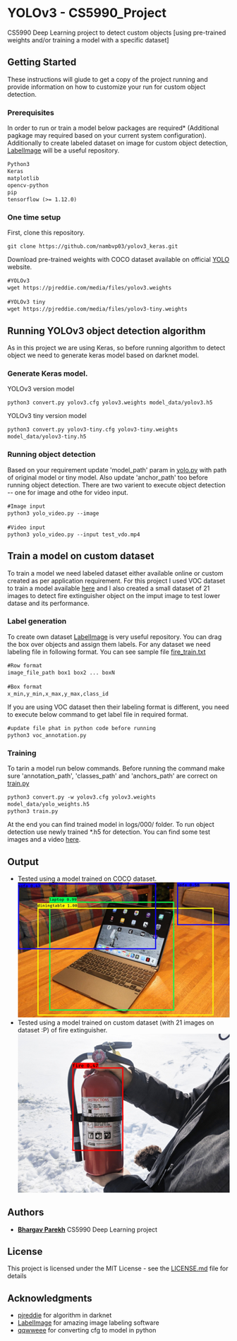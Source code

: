 # YOLOv3 - CS5990_Project

CS5990 Deep Learning project to detect custom objects [using pre-trained weights and/or training a model with a specific dataset]

## Getting Started

These instructions will giude to get a copy of the project running and provide information on how to customize your run for custom object detection.

### Prerequisites

In order to run or train a model below packages are required* (Additional pagkage may required based on your current system configuration). Additionally to create labeled dataset on image for custom object detection, [LabelImage](https://github.com/tzutalin/labelImg) will be a useful repository.

```
Python3
Keras
matplotlib
opencv-python
pip
tensorflow (>= 1.12.0)
```

### One time setup

First, clone this repository.

```
git clone https://github.com/nambvp03/yolov3_keras.git
```

Download pre-trained weights with COCO dataset available on official [YOLO](https://pjreddie.com/darknet/yolo/) website.

```
#YOLOv3
wget https://pjreddie.com/media/files/yolov3.weights

#YOLOv3 tiny
wget https://pjreddie.com/media/files/yolov3-tiny.weights
```


## Running YOLOv3 object detection algorithm

As in this project we are using Keras, so before running algorithm to detect object we need to generate keras model based on darknet model.

### Generate Keras model.

YOLOv3 version model
```
python3 convert.py yolov3.cfg yolov3.weights model_data/yolov3.h5
```
YOLOv3 tiny version model
```
python3 convert.py yolov3-tiny.cfg yolov3-tiny.weights model_data/yolov3-tiny.h5
```

### Running object detection

Based on your requirement update 'model_path' param in [yolo.py](yolo.py) with path of original model or tiny model. Also update 'anchor_path' too before running object detection. There are two varient to execute object detection -- one for image and othe for video input.

```
#Image input
python3 yolo_video.py --image

#Video input
python3 yolo_video.py --input test_vdo.mp4
```

## Train a model on custom dataset

To train a model we need labeled dataset either available online or custom created as per application requirement. For this project I used VOC dataset to train a model available [here](http://host.robots.ox.ac.uk/pascal/VOC/voc2012/VOCtrainval_11-May-2012.tar) and I also created a small dataset of 21 images to detect fire extinguisher object on the imput image to test lower datase and its performance.

### Label generation

To create own dataset [LabelImage](https://github.com/tzutalin/labelImg) is very useful repository. You can drag the box over objects and assign them labels. For any dataset we need labeling file in following format. You can see sample file [fire_train.txt](fire_train.txt)

```
#Row format
image_file_path box1 box2 ... boxN

#Box format
x_min,y_min,x_max,y_max,class_id
```

If you are using VOC dataset then their labeling format is different, you need to execute below command to get label file in required format.

```
#update file phat in python code before running
python3 voc_annotation.py
```

### Training

To tarin a model run below commands. Before running the command make sure 'annotation_path', 'classes_path' and 'anchors_path' are correct on [train.py](train.py)

```
python3 convert.py -w yolov3.cfg yolov3.weights model_data/yolo_weights.h5
python3 train.py
```

At the end you can find trained model in logs/000/ folder. To run object detection use newly trained \*.h5 for detection. You can find some test images and a video [here](https://drive.google.com/drive/folders/1vDBWh8z1AbuX74rk2D72ETheDwwzUawc?usp=sharing).

## Output

* Tested using a model trained on COCO dataset.
![Laptop](test_laptop_1_res.jpg)
* Tested using a model trained on custom dataset (with 21 images on dataset :P) of fire extinguisher.
![Fire Extinguisher](test_fire_2_res.jpg)

## Authors

* [**Bhargav Parekh**](https://github.com/nambvp03) CS5990 Deep Learning project


## License

This project is licensed under the MIT License - see the [LICENSE.md](LICENSE.md) file for details

## Acknowledgments

* [pjreddie](https://github.com/pjreddie/darknet) for algorithm in darknet
* [LabelImage](https://github.com/tzutalin/labelImg) for amazing image labeling software
* [qqwweee](https://github.com/qqwweee/keras-yolo3) for converting cfg to model in python
